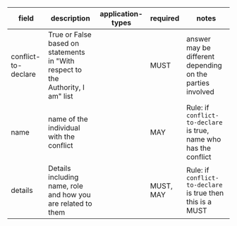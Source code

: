 | field | description | application-types | required | notes |
| --- | --- | --- | --- | --- |
| conflict-to-declare | True or False based on statements in "With respect to the Authority, I am" list | | MUST | answer may be different depending on the parties involved |
| name | name of the individual with the conflict | | MAY | Rule: if `conflict-to-declare` is true, name who has the conflict |
| details | Details including name, role and how you are related to them | | MUST, MAY | Rule: if `conflict-to-declare` is true then this is a MUST |
